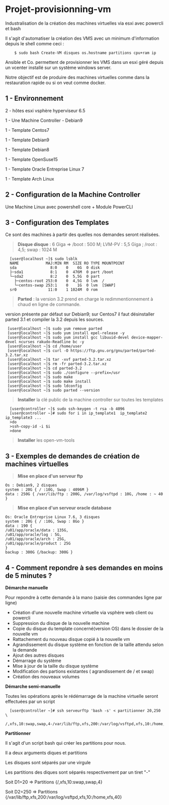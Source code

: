 # Projet-provisionning-vm

Industralisation de la création des machines virtuelles via esxi avec powercli et bash
  
Il s'agit d'automatiser la création des VMS avec un minimum d'information depuis le shell comme ceci :
  
        $ sudo bash Create-VM disques os.hostname partitions cpu+ram ip
       
Ansible et Co. permettent de provisionner les VMS dans un esxi géré depuis un vcenter installé sur un système windows server.

Notre objectif est de produire des machines virtuelles comme dans la restauration rapide ou si on veut comme docker.

## 1 - Environnement

  2 - hôtes esxi vsphère hyperviseur 6.5
  
  1 - Une Machine Controller - Debian9
  
  1 - Template Centos7 
  
  1 - Template Debian9
  
  1 - Template Debian8
  
  1 - Template OpenSuse15
  
  1 - Template Oracle Entreprise Linux 7
  
  1 - Template Arch Linux
  
  ## 2 - Configuration de la Machine Controller 
    
  Une Machine Linux avec powershell core + Module PowerCLI
     
  ## 3 -  Configuration des Templates
  
  Ce sont des machines à partir des quelles nos demandes seront réalisées.
    
  >**Disque disque** : 6 Giga => /boot : 500 M; LVM-PV : 5,5 Giga ; /root : 4,5;  swap : 1024 M
    
      [user@localhost ~]$ sudo lsblk
      NAME            MAJ:MIN RM  SIZE RO TYPE MOUNTPOINT
      sda               8:0    0    6G  0 disk
      ├─sda1            8:1    0  476M  0 part /boot
      └─sda2            8:2    0  5,5G  0 part
        ├─centos-root 253:0    0  4,5G  0 lvm  /
        └─centos-swap 253:1    0    1G  0 lvm  [SWAP]
      sr0              11:0    1 1024M  0 rom
      
   >**Parted**  :  la version 3.2 prend en charge le redimmentionnement à chaud en ligne de commande.
   
   version présente par défaut sur Debian9; sur Centos7 il faut désinstaller parted 3.1
   et compiler la 3.2 depuis les sources.
   
   
     [user@localhost ~]$ sudo yum remove parted
     [user@localhost ~]$ sudo yum install epel-release -y
     [user@localhost ~]$ sudo yum install gcc libuuid-devel device-mapper-devel ncurses rakudo-Readline bc -y
     [user@localhost ~]$ cd /home/user
     [user@localhost ~]$ curl -O https://ftp.gnu.org/gnu/parted/parted-3.2.tar.xz
     [user@localhost ~]$ tar -xvf parted-3.2.tar.xz
     [user@localhost ~]$ rm -fr parted-3.2.tar.xz
     [user@localhost ~]$ cd parted-3.2
     [user@localhost ~]$ sudo ./configure --prefix=/usr
     [user@localhost ~]$ sudo make
     [user@localhost ~]$ sudo make install
     [user@localhost ~]$ sudo ldconfig
     [user@localhost ~]$ sudo parted --version

  >**Installer** la clé public de la machine controller sur toutes les templates
      
      [user@controller ~]$ sudo ssh-keygen -t rsa -b 4096
      [user@controller ~]# sudo for i in ip_template1  ip_template2 ip_template3 ... 
      >do
      >ssh-copy-id -i $i
      >done
      
  >**Installer** les open-vm-tools
  
## 3 - Exemples de demandes de création de machines virtuelles

  >**Mise en place d'un serveur ftp**
  
    Os : Debian9, 2 disques 
    system : 20G { / :10G, Swap : 4096M } 
    data : 250G { /var/lib/ftp : 200G, /var/log/vsftpd : 10G, /home : ~ 40 }
    
  >**Mise en place d'un serveur oracle database**
  
    Os: Oracle Entreprise Linux 7.6, 3 disques
    system : 20G { / :10G, Swap : 8Go }
    data : 190 { 
    /u01/app/oracle/data : 135G, 
    /u01/app/oracle/log : 5G, 
    /u01/app/oracle/arch : 25G, 
    /u01/app/oracle/product : 25G 
    }
    backup : 300G {/backup: 300G } 
       
## 4 - Comment repondre à ses demandes en moins de 5 minutes ?

  **Démarche manuelle**
  
  Pour repondre à cette demande à la mano (saisie des commandes ligne par ligne)
  
  - Création d'une nouvelle machine virtuelle via vsphère web client ou powercli
  - Suppression du disque de la nouvelle machine
  - Copie du disque du template concerné(version OS) dans le dossier de la nouvelle vm
  - Rattachement du nouveau disque copié à la nouvelle vm
  - Agrandissement du disque système en fonction de la taille attendu selon la demande
  - Ajout des autres disques 
  - Démarrage du système
  - Mise à jour de la taille du disque système
  - Modification des partions existantes ( agrandissement de / et swap)
  - Création des nouveaux volumes
  
  **Démarche semi-manuelle**
   
  Toutes les opérations après le rédémarrage de la machine virtuelle seront effectuées par un script
  
      [user@controller ~]# ssh serveurftp 'bash -s' < partitionner 20,250 \
                         /,xfs,10:swap,swap,4-/var/lib/ftp,xfs,200:/var/log/vsftpd,xfs,10:/home,xfs,40
        
 **Partitionner**
 
 Il s'agit d'un script bash qui créer les partitions pour nous.
 
 Il a deux arguments diques et partitions
 
 Les disques sont séparés par une virgule
 
 Les partitions des diques sont séparés respectivement par un tiret "-"
 
 Soit D1=20 => Partitions {/,xfs,10:swap,swap,4}
 
 Soit D2=250 => Partitions {/var/lib/ftp,xfs,200:/var/log/vsftpd,xfs,10:/home,xfs,40}
 
 

    
  
  
      
